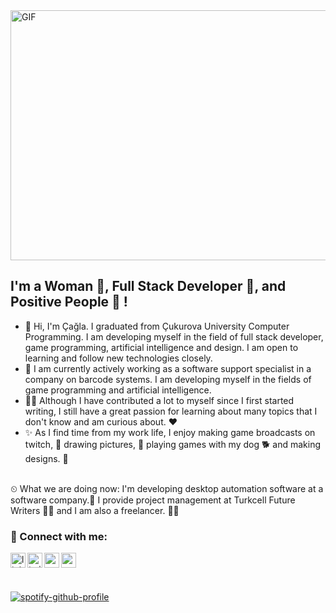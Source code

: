 <img align="top" alt="GIF" src="https://media1.giphy.com/media/L1R1tvI9svkIWwpVYr/giphy.gif?cid=ecf05e47ubrf5vw8zmnelk4zxea5lhs2cc3xpsj2r1ej68k7&rid=giphy.gif&ct=g" width="1000" height="400" />

## I'm a Woman ​🎀​, Full Stack Developer 🚀, and Positive People 💫 !
- 🙌​ Hi, I'm Çağla. I graduated from Çukurova University Computer Programming. I am developing myself in the field of full stack developer, game programming, artificial intelligence and design. I am open to learning and follow new technologies closely.
- 💪​ I am currently actively working as a software support specialist in a company on barcode systems. I am developing myself in the fields of game programming and artificial intelligence.
- 👩‍💻​ Although I have contributed a lot to myself since I first started writing, I still have a great passion for learning about many topics that I don't know and am curious about. ❤️
- ​✨​​ As I find time from my work life, I enjoy making game broadcasts on twitch, ​🎥​ drawing pictures, 🎨​ playing games with my dog 🐕​ and making designs. 🌈​ 
<br/>
⏲ What we are doing now:
I'm developing desktop automation software at a software company.🤖 I provide project management at Turkcell Future Writers 🧜‍♀‍ and I am also a freelancer. 💆‍♀‍

### 📩 Connect with me:

[<img align="left" alt="linkedin | LinkedIn" width="24px" src="https://raw.githubusercontent.com/peterthehan/peterthehan/master/assets/linkedin.svg" />][linkedin]
[<img align="left" alt="twitter | Twitter" width="24px" src="https://raw.githubusercontent.com/peterthehan/peterthehan/master/assets/twitter.svg" />][twitter]
[<img align="left" height="24" width="24" src="https://cdn.jsdelivr.net/npm/simple-icons@v4/icons/instagram.svg" />][instagram]
[<img align="left" height="24" width="24" src="https://cdn.jsdelivr.net/npm/simple-icons@v4/icons/gmail.svg" />][gmail]


<br />

[instagram]:https://www.instagram.com/caglasarikci
[linkedin]: https://www.linkedin.com/in/caglasarikci/
[twitter]:  https://www.twitter.com/caglasarikci
[gmail]: mailto:caglasarikci@gmail.com
<br />

[![spotify-github-profile](https://spotify-github-profile.vercel.app/api/view?uid=caglasarikci&cover_image=true&theme=natemoo-re&bar_color=53b14f&bar_color_cover=false)](https://spotify-github-profile.vercel.app/api/view?uid=caglasarikci&redirect=true)

